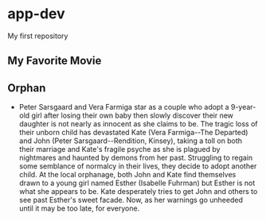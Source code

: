 # app-dev
My first repository
## **My Favorite Movie**
## **Orphan**
- Peter Sarsgaard and Vera Farmiga star as a couple who adopt a 9-year-old girl after losing their own baby then slowly discover their new daughter is not nearly as innocent as she claims to be. The tragic loss of their unborn child has devastated Kate (Vera Farmiga--The Departed) and John (Peter Sarsgaard--Rendition, Kinsey), taking a toll on both their marriage and Kate's fragile psyche as she is plagued by nightmares and haunted by demons from her past. Struggling to regain some semblance of normalcy in their lives, they decide to adopt another child. At the local orphanage, both John and Kate find themselves drawn to a young girl named Esther (Isabelle Fuhrman) but Esther is not what she appears to be. Kate desperately tries to get John and others to see past Esther's sweet facade. Now, as her warnings go unheeded until it may be too late, for everyone.
